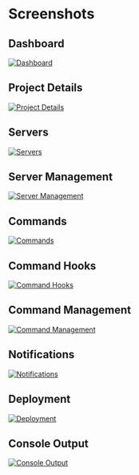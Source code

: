 # Screenshots

## Dashboard
[![Dashboard](http://deployer.rebelinblue.com/images/screenshots/dashboard.png)](http://deployer.rebelinblue.com/images/screenshots/dashboard.png)

## Project Details
[![Project Details](http://deployer.rebelinblue.com/images/screenshots/project.png)](http://deployer.rebelinblue.com/images/screenshots/project.png)

## Servers
[![Servers](http://deployer.rebelinblue.com/images/screenshots/servers.png)](http://deployer.rebelinblue.com/images/screenshots/servers.png)

## Server Management
[![Server Management](http://deployer.rebelinblue.com/images/screenshots/edit-server.png)](http://deployer.rebelinblue.com/images/screenshots/edit-server.png)

## Commands
[![Commands](http://deployer.rebelinblue.com/images/screenshots/commands.png)](http://deployer.rebelinblue.com/images/screenshots/commands.png)

## Command Hooks
[![Command Hooks](http://deployer.rebelinblue.com/images/screenshots/commands-list.png)](http://deployer.rebelinblue.com/images/screenshots/commands-list.png)

## Command Management
[![Command Management](http://deployer.rebelinblue.com/images/screenshots/edit-command.png)](http://deployer.rebelinblue.com/images/screenshots/edit-command.png)

## Notifications
[![Notifications](http://deployer.rebelinblue.com/images/screenshots/notifications.png)](http://deployer.rebelinblue.com/images/screenshots/notifications.png)

## Deployment
[![Deployment](http://deployer.rebelinblue.com/images/screenshots/deployment.png)](http://deployer.rebelinblue.com/images/screenshots/deployment.png)

## Console Output
[![Console Output](http://deployer.rebelinblue.com/images/screenshots/output.png)](http://deployer.rebelinblue.com/images/screenshots/output.png)
